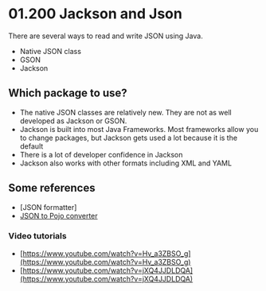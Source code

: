 # 01.200 Jackson and Json

There are several ways to read and write JSON using Java.

- Native JSON class
- GSON
- Jackson

## Which package to use?

- The native JSON classes are relatively new.  They are not as well developed as Jackson or GSON.
- Jackson is built into most Java Frameworks.  Most frameworks allow you to change packages, but Jackson gets used a lot because it is the default
- There is a lot of developer confidence in Jackson
- Jackson also works with other formats including XML and YAML


## Some references
- [JSON formatter]
- [JSON to Pojo converter](https://www.jsonschema2pojo.org/)

### Video tutorials

- [https://www.youtube.com/watch?v=Hv_a3ZBSO_g](https://www.youtube.com/watch?v=Hv_a3ZBSO_g)
- [https://www.youtube.com/watch?v=jXQ4JJDLDQA](https://www.youtube.com/watch?v=jXQ4JJDLDQA)
  